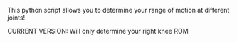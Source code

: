 This python script allows you to determine your range of motion at different joints!

CURRENT VERSION:
Will only determine your right knee ROM

